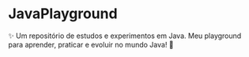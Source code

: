 # JavaPlayground
✨ Um repositório de estudos e experimentos em Java. Meu playground para aprender, praticar e evoluir no mundo Java! 🚀
